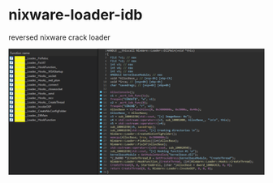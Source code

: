 # nixware-loader-idb
reversed nixware crack loader

![IMAGE](https://github.com/extremeblackliu/nixware-loader-idb/blob/main/reversed.png)
